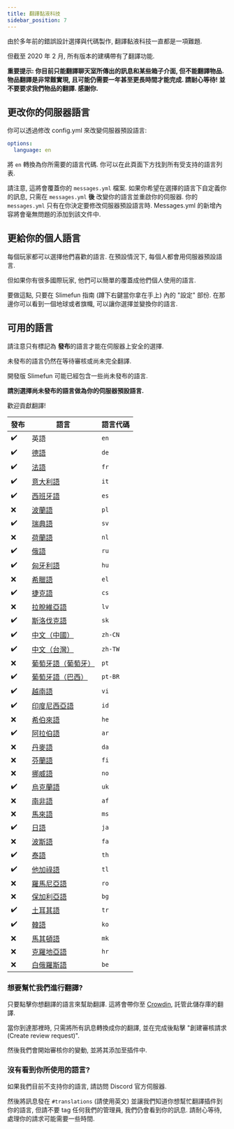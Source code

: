 ```yaml
---
title: 翻譯黏液科技
sidebar_position: 7
---
```


由於多年前的錯誤設計選擇與代碼製作, 翻譯黏液科技一直都是一項難題.

但截至 2020 年 2 月, 所有版本的建構帶有了翻譯功能.

**重要提示: 你目前只能翻譯聊天室所傳出的訊息和某些箱子介面, 但不能翻譯物品. 物品翻譯是非常難實現, 且可能仍需要一年甚至更長時間才能完成. 請耐心等待! 並不要要求我們物品的翻譯. 感謝你.**

## 更改你的伺服器語言

你可以透過修改 config.yml 來改變伺服器預設語言:

```yaml
options:
  language: en
```

將 `en` 轉換為你所需要的語言代碼. 你可以在此頁面下方找到所有受支持的語言列表.

請注意, 這將會覆蓋你的 `messages.yml` 檔案. 如果你希望在選擇的語言下自定義你的訊息, 只需在 `messages.yml` **後** 改變你的語言並重啟你的伺服器. 你的 `messages.yml` 只有在你決定要修改伺服器預設語言時. Messages.yml 的新增內容將會毫無問題的添加到該文件中.

## 更給你的個人語言

每個玩家都可以選擇他們喜歡的語言. 在預設情況下, 每個人都會用伺服器預設語言.

但如果你有很多國際玩家, 他們可以簡單的覆蓋成他們個人使用的語言.

要做這點, 只要在 Slimefun 指南 (蹲下右鍵當你拿在手上) 內的 "設定" 部份. 在那邊你可以看到一個地球或者旗幟, 可以讓你選擇並變換你的語言.

## 可用的語言

請注意只有標記為 **發布**的語言才能在伺服器上安全的選擇.

未發布的語言仍然在等待審核或尚未完全翻譯.

開發版 Slimefun 可能已經包含一些尚未發布的語言.

**請別選擇尚未發布的語言做為你的伺服器預設語言.**

歡迎貢獻翻譯!

| 發布                   | 語言                                                     | 語言代碼    |
| -------------------- | ------------------------------------------------------ | ------- |
| :heavy_check_mark: | 英語                                                     | `en`    |
| :heavy_check_mark: | [德語](https://crowdin.com/project/slimefun/de)          | `de`    |
| :heavy_check_mark: | [法語](https://crowdin.com/project/slimefun/fr)          | `fr`    |
| :heavy_check_mark: | [意大利語](https://crowdin.com/project/slimefun/it)        | `it`    |
| :heavy_check_mark: | [西班牙語](https://crowdin.com/project/slimefun/es)        | `es`    |
| :x:                  | [波蘭語](https://crowdin.com/project/slimefun/pl)         | `pl`    |
| :heavy_check_mark: | [瑞典語](https://crowdin.com/project/slimefun/sv)         | `sv`    |
| :x:                  | [荷蘭語](https://crowdin.com/project/slimefun/nl)         | `nl`    |
| :heavy_check_mark: | [俄語](https://crowdin.com/project/slimefun/ru)          | `ru`    |
| :heavy_check_mark: | [匈牙利語](https://crowdin.com/project/slimefun/hu)        | `hu`    |
| :x:                  | [希臘語](https://crowdin.com/project/slimefun/el)         | `el`    |
| :heavy_check_mark: | [捷克語](https://crowdin.com/project/slimefun/cs)         | `cs`    |
| :x:                  | [拉脫維亞語](https://crowdin.com/project/slimefun/lv)       | `lv`    |
| :heavy_check_mark: | [斯洛伐克語](https://crowdin.com/project/slimefun/sk)       | `sk`    |
| :heavy_check_mark: | [中文（中國）](https://crowdin.com/project/slimefun/zh-CN)   | `zh-CN` |
| :heavy_check_mark: | [中文（台灣）](https://crowdin.com/project/slimefun/zh-TW)   | `zh-TW` |
| :x:                  | [葡萄牙語（葡萄牙）](https://crowdin.com/project/slimefun/pt)   | `pt`    |
| :heavy_check_mark: | [葡萄牙語（巴西）](https://crowdin.com/project/slimefun/pt-BR) | `pt-BR` |
| :heavy_check_mark: | [越南語](https://crowdin.com/project/slimefun/vi)         | `vi`    |
| :heavy_check_mark: | [印度尼西亞語](https://crowdin.com/project/slimefun/id)      | `id`    |
| :x:                  | [希伯來語](https://crowdin.com/project/slimefun/he)        | `he`    |
| :heavy_check_mark: | [阿拉伯語](https://crowdin.com/project/slimefun/ar)        | `ar`    |
| :x:                  | [丹麥語](https://crowdin.com/project/slimefun/da)         | `da`    |
| :x:                  | [芬蘭語](https://crowdin.com/project/slimefun/fi)         | `fi`    |
| :x:                  | [挪威語](https://crowdin.com/project/slimefun/no)         | `no`    |
| :heavy_check_mark: | [烏克蘭語](https://crowdin.com/project/slimefun/uk)        | `uk`    |
| :x:                  | [南非語](https://crowdin.com/project/slimefun/af)         | `af`    |
| :x:                  | [馬來語](https://crowdin.com/project/slimefun/ms)         | `ms`    |
| :heavy_check_mark: | [日語](https://crowdin.com/project/slimefun/ja)          | `ja`    |
| :x:                  | [波斯語](https://crowdin.com/project/slimefun/fa)         | `fa`    |
| :heavy_check_mark: | [泰語](https://crowdin.com/project/slimefun/th)          | `th`    |
| :heavy_check_mark: | [他加祿語](https://crowdin.com/project/slimefun/tl)        | `tl`    |
| :x:                  | [羅馬尼亞語](https://crowdin.com/project/slimefun/ro)       | `ro`    |
| :x:                  | [保加利亞語](https://crowdin.com/project/slimefun/bg)       | `bg`    |
| :heavy_check_mark: | [土耳其語](https://crowdin.com/project/slimefun/tr)        | `tr`    |
| :heavy_check_mark: | [韓語](https://crowdin.com/project/slimefun/ko)          | `ko`    |
| :x:                  | [馬其頓語](https://crowdin.com/project/slimefun/mk)        | `mk`    |
| :x:                  | [克羅地亞語](https://crowdin.com/project/slimefun/hr)       | `hr`    |
| :x:                  | [白俄羅斯語](https://crowdin.com/project/slimefun/be)       | `be`    |

### 想要幫忙我們進行翻譯?

只要點擊你想翻譯的語言來幫助翻譯. 這將會帶你至 [Crowdin](https://crowdin.com/project/slimefun/), 託管此儲存庫的翻譯.

當你到達那裡時, 只需將所有訊息轉換成你的翻譯, 並在完成後點擊 "創建審核請求 (Create review request)".

然後我們會開始審核你的變動, 並將其添加至插件中.

### 沒有看到你所使用的語言?

如果我們目前不支持你的語言, 請訪問 Discord 官方伺服器.

然後將訊息發在 `#translations` (請使用英文) 並讓我們知道你想幫忙翻譯插件到你的語言, 但請不要 tag 任何我們的管理員, 我們仍會看到你的訊息. 請耐心等待, 處理你的請求可能需要一些時間.
